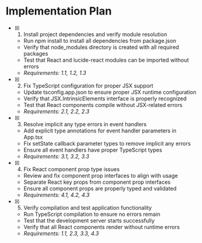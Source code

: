 # Implementation Plan

- [x] 1. Install project dependencies and verify module resolution
  - Run npm install to install all dependencies from package.json
  - Verify that node_modules directory is created with all required packages
  - Test that React and lucide-react modules can be imported without errors
  - _Requirements: 1.1, 1.2, 1.3_

- [x] 2. Fix TypeScript configuration for proper JSX support
  - Update tsconfig.app.json to ensure proper JSX runtime configuration
  - Verify that JSX.IntrinsicElements interface is properly recognized
  - Test that React components compile without JSX-related errors
  - _Requirements: 2.1, 2.2, 2.3_

- [x] 3. Resolve implicit any type errors in event handlers
  - Add explicit type annotations for event handler parameters in App.tsx
  - Fix setState callback parameter types to remove implicit any errors
  - Ensure all event handlers have proper TypeScript types
  - _Requirements: 3.1, 3.2, 3.3_

- [x] 4. Fix React component prop type issues
  - Review and fix component prop interfaces to align with usage
  - Separate React key props from component prop interfaces
  - Ensure all component props are properly typed and validated
  - _Requirements: 4.1, 4.2, 4.3_

- [x] 5. Verify compilation and test application functionality
  - Run TypeScript compilation to ensure no errors remain
  - Test that the development server starts successfully
  - Verify that all React components render without runtime errors
  - _Requirements: 1.1, 2.3, 3.3, 4.3_
